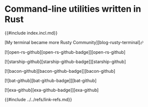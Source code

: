 # Command-line utilities written in Rust

{{#include index.incl.md}}

[My terminal became more Rusty Community][blog-rusty-terminal]⮳

[![open-rs-github][open-rs-github-badge]][open-rs-github]

[![starship-github][starship-github-badge]][starship-github]

[![bacon-github][bacon-github-badge]][bacon-github]

[![bat-github][bat-github-badge]][bat-github]

[![exa-github][exa-github-badge]][exa-github]

{{#include ../../refs/link-refs.md}}
